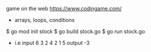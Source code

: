 game on the web  https://www.codingame.com/

* arrays, loops, conditions

$ go mod init stock
$ go build stock.go
$ go run stock.go

* i.e
input
6
3 2 4 2 1 5
output
-3


